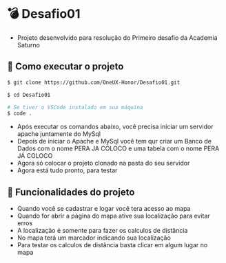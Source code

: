 # 💣 Desafio01
- Projeto desenvolvido para resolução do Primeiro desafio da Academia Saturno

## 🚀 Como executar o projeto
```bash
$ git clone https://github.com/OneUX-Honor/Desafio01.git

$ cd Desafio01

# Se tiver o VSCode instalado em sua máquina
$ code .
```
- Após executar os comandos abaixo, você precisa iniciar um servidor apache juntamente do MySql
- Depois de iniciar o Apache e MySql você tem qur criar um Banco de Dados com o nome PERA JA COLOCO e uma tabela com o nome PERA JÁ COLOCO
- Agora só colocar o projeto clonado na pasta do seu servidor
- Agora está tudo pronto, para testar

## 🤔 Funcionalidades do projeto

- Quando você se cadastrar e logar você tera acesso ao mapa
- Quando for abrir a página do mapa ative sua localização para evitar erros
- A localização é somente para fazer os calculos de distância
- No mapa terá um marcador indicando sua localização
- Para testar os calculos de distância basta clicar em algum lugar no mapa
